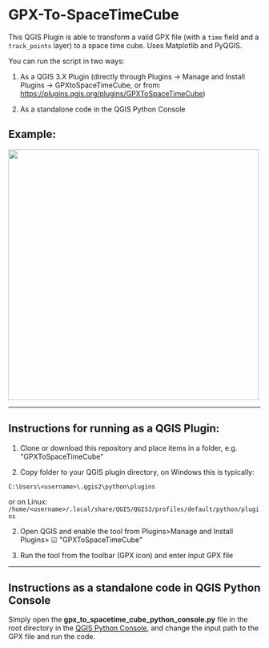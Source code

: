 # GPX-To-SpaceTimeCube
This QGIS Plugin is able to transform a valid GPX file (with a `time` field and a `track_points` layer) to a space time cube. Uses Matplotlib and PyQGIS.  

You can run the script in two ways:    
1. As a QGIS 3.X Plugin (directly through Plugins -> Manage and Install Plugins -> GPXtoSpaceTimeCube, or from: https://plugins.qgis.org/plugins/GPXToSpaceTimeCube)  

2. As a standalone code in the QGIS Python Console 


## Example:
<img src="/spacetimeplot.gif?raw=true" width="500px">

******************************************
## Instructions for running as a QGIS Plugin: 

1. Clone or download this repository and place items in a folder, e.g. "GPXToSpaceTimeCube"

1. Copy folder to your QGIS plugin directory, on Windows this is typically:   

`C:\Users\<username>\.qgis2\python\plugins`

or on Linux: `/home/<username>/.local/share/QGIS/QGIS3/profiles/default/python/plugins`

2. Open QGIS and enable the tool from Plugins>Manage and Install Plugins> ☑ "GPXToSpaceTimeCube"   

3. Run the tool from the toolbar (GPX icon) and enter input GPX file

**************************************
## Instructions as a standalone code in QGIS Python Console

Simply open the **gpx_to_spacetime_cube_python_console.py**	file in the root directory in the [QGIS Python Console](https://docs.qgis.org/3.40/en/docs/user_manual/plugins/python_console.html), and change the input path to the GPX file and run the code.

